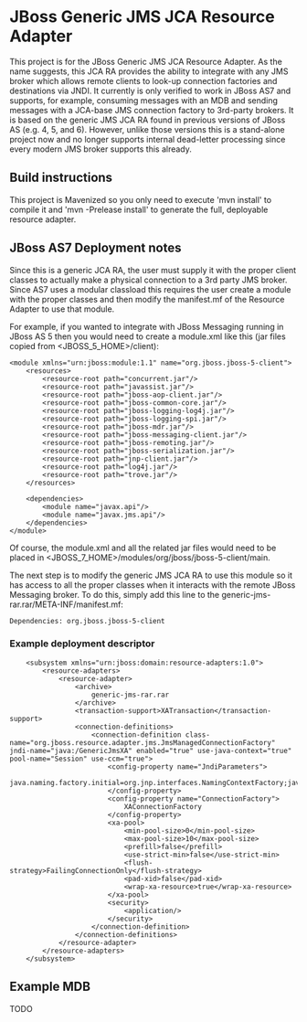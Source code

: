 # JBoss Generic JMS JCA Resource Adapter

This project is for the JBoss Generic JMS JCA Resource Adapter.  As the name suggests, this JCA RA provides the ability to integrate with any JMS broker which allows remote clients to look-up connection factories and destinations via JNDI.  It currently is only verified to work in JBoss AS7 and supports, for example, consuming messages with an MDB and sending messages with a JCA-base JMS connection factory to 3rd-party brokers.  It is based on the generic JMS JCA RA found in previous versions of JBoss AS (e.g. 4, 5, and 6).  However, unlike those versions this is a stand-alone project now and no longer supports internal dead-letter processing since every modern JMS broker supports this already.

## Build instructions

This project is Mavenized so you only need to execute 'mvn install' to compile it and 'mvn -Prelease install' to generate the full, deployable resource adapter.

## JBoss AS7 Deployment notes

Since this is a generic JCA RA, the user must supply it with the proper client classes to actually make a physical connection to a 3rd party JMS broker.  Since AS7 uses a modular classload this requires the user create a module with the proper classes and then modify the manifest.mf of the Resource Adapter to use that module.

For example, if you wanted to integrate with JBoss Messaging running in JBoss AS 5 then you would need to create a module.xml like this (jar files copied from <JBOSS_5_HOME>/client):

	<module xmlns="urn:jboss:module:1.1" name="org.jboss.jboss-5-client">
	    <resources>
	        <resource-root path="concurrent.jar"/>
	        <resource-root path="javassist.jar"/>
	        <resource-root path="jboss-aop-client.jar"/>
	        <resource-root path="jboss-common-core.jar"/>
	        <resource-root path="jboss-logging-log4j.jar"/>
	        <resource-root path="jboss-logging-spi.jar"/>
	        <resource-root path="jboss-mdr.jar"/>
	        <resource-root path="jboss-messaging-client.jar"/>
	        <resource-root path="jboss-remoting.jar"/>
	        <resource-root path="jboss-serialization.jar"/>
	        <resource-root path="jnp-client.jar"/>
	        <resource-root path="log4j.jar"/>
	        <resource-root path="trove.jar"/>
	    </resources>

	    <dependencies>
	        <module name="javax.api"/>
	        <module name="javax.jms.api"/>
	    </dependencies>
	</module>

Of course, the module.xml and all the related jar files would need to be placed in <JBOSS_7_HOME>/modules/org/jboss/jboss-5-client/main.

The next step is to modify the generic JMS JCA RA to use this module so it has access to all the proper classes when it interacts with the remote JBoss Messaging broker.  To do this, simply add this line to the generic-jms-rar.rar/META-INF/manifest.mf:

	Dependencies: org.jboss.jboss-5-client

### Example deployment descriptor

        <subsystem xmlns="urn:jboss:domain:resource-adapters:1.0">
            <resource-adapters>
                <resource-adapter>
                    <archive>
                        generic-jms-rar.rar
                    </archive>
                    <transaction-support>XATransaction</transaction-support>
                    <connection-definitions>
                        <connection-definition class-name="org.jboss.resource.adapter.jms.JmsManagedConnectionFactory" jndi-name="java:/GenericJmsXA" enabled="true" use-java-context="true" pool-name="Session" use-ccm="true">
                            <config-property name="JndiParameters">
                                java.naming.factory.initial=org.jnp.interfaces.NamingContextFactory;java.naming.provider.url=127.0.0.2:1099;java.naming.factory.url.pkgs=org.jboss.naming:org.jnp.interfaces
                            </config-property>
                            <config-property name="ConnectionFactory">
                                XAConnectionFactory
                            </config-property>
                            <xa-pool>
                                <min-pool-size>0</min-pool-size>
                                <max-pool-size>10</max-pool-size>
                                <prefill>false</prefill>
                                <use-strict-min>false</use-strict-min>
                                <flush-strategy>FailingConnectionOnly</flush-strategy>
                                <pad-xid>false</pad-xid>
                                <wrap-xa-resource>true</wrap-xa-resource>
                            </xa-pool>
                            <security>
                                <application/>
                            </security>
                        </connection-definition>
                    </connection-definitions>
                </resource-adapter>
            </resource-adapters>
        </subsystem>

## Example MDB

TODO

